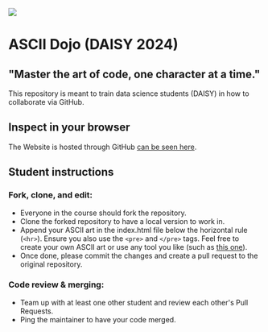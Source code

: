 <a href="https://medien.hs-duesseldorf.de/studium/studiengaenge/bdaisy/" target="_blank"><img src="https://img.shields.io/badge/DAISY_class_2024!-crimson.svg?style=plastic"/></a>
# ASCII Dojo (DAISY 2024)

## "Master the art of code, one character at a time."
This repository is meant to train data science students (DAISY) in how to collaborate via GitHub.

## Inspect in your browser
The Website is hosted through GitHub [can be seen here](https://zddduesseldorf.github.io/ascii-dojo.github.io/).

## Student instructions

### Fork, clone, and edit:
- Everyone in the course should fork the repository.
- Clone the forked repository to have a local version to work in.
- Append your ASCII art in the index.html file below the horizontal rule (`<hr>`). Ensure you also use the `<pre>` and `</pre>` tags. Feel free to create your own ASCII art or use any tool you like (such as [this one](https://texteditor.com/multiline-text-art/)).
- Once done, please commit the changes and create a pull request to the original repository.

### Code review & merging:
- Team up with at least one other student and review each other's Pull Requests.
- Ping the maintainer to have your code merged.
